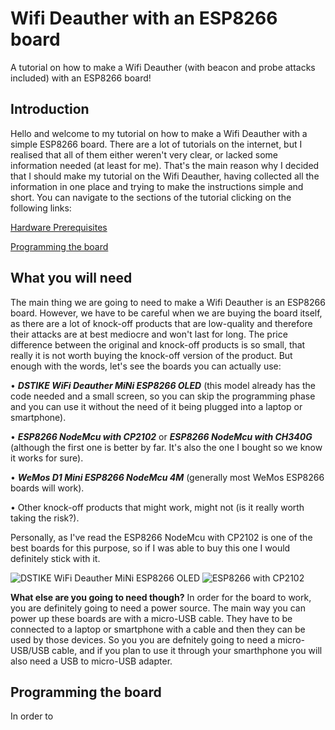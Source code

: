 # Wifi Deauther with an ESP8266 board
A tutorial on how to make a Wifi Deauther (with beacon and probe attacks included) with an ESP8266 board!

## Introduction
Hello and welcome to my tutorial on how to make a Wifi Deauther with a simple ESP8266 board. There are a lot of tutorials on the internet,
but I realised that all of them either weren't very clear, or lacked some information needed (at least for me). That's the main reason why
I decided that I should make my tutorial on the Wifi Deauther, having collected all the information in one place and trying to make the
instructions simple and short. You can navigate to the sections of the tutorial clicking on the following links:

[Hardware Prerequisites](#What-you-will-need)

[Programming the board](#Programming-the-board)

## What you will need
The main thing we are going to need to make a Wifi Deauther is an ESP8266 board. However, we have to be careful when we are buying the
board itself, as there are a lot of knock-off products that are low-quality and therefore their attacks are at best mediocre and won't last
for long. The price difference between the original and knock-off products is so small, that really it is not worth buying the knock-off
version of the product. But enough with the words, let's see the boards you can actually use:

• ***DSTIKE WiFi Deauther MiNi ESP8266 OLED*** (this model already has the code needed and a small screen, so you can skip the programming
phase and you can use it without the need of it being plugged into a laptop or smartphone).

• ***ESP8266 NodeMcu with CP2102*** or ***ESP8266 NodeMcu with CH340G*** (although the first one is better by far. It's also the one I
bought so we know it works for sure).

• ***WeMos D1 Mini ESP8266 NodeMcu 4M*** (generally most WeMos ESP8266 boards will work).

• Other knock-off products that might work, might not (is it really worth taking the risk?).

Personally, as I've read the ESP8266 NodeMcu with CP2102 is one of the best boards for this purpose, so if I was able to buy this one I
would definitely stick with it.

![DSTIKE WiFi Deauther MiNi ESP8266 OLED](https://github.com/John-Athanasopoulos/Wifi-Deauther-ESP8266/blob/master/Pictures/rsz_dstike-wifi-deauther-mini-esp8266-oled.jpg)
![ESP8266 with CP2102](https://github.com/John-Athanasopoulos/Wifi-Deauther-ESP8266/blob/master/Pictures/rsz_nodemcu-lua-cp2102-1.jpg)

**What else are you going to need though?**
In order for the board to work, you are definitely going to need a power source. The main way you can power up these boards are with a
micro-USB cable. They have to be connected to a laptop or smartphone with a cable and then they can be used by those devices. So you
you are defnitely going to need a micro-USB/USB cable, and if you plan to use it through your smarthphone you will also need a
USB to micro-USB adapter.

## Programming the board
In order to 
